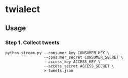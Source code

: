 # twialect

## Usage

### Step 1. Collect tweets

    python stream.py --consumer_key CONSUMER_KEY \
                     --consumer_secret CONSUMER_SECRET \
                     --access_key ACCESS_KEY \
                     --access_secret ACCESS_SECRET \
                     > tweets.json
